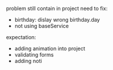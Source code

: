 problem still contain in project need to fix: 
+ birthday: dislay wrong birthday.day
+ not using baseService

expectation: 
+ adding animation into project
+ validating forms
+ adding noti
  
